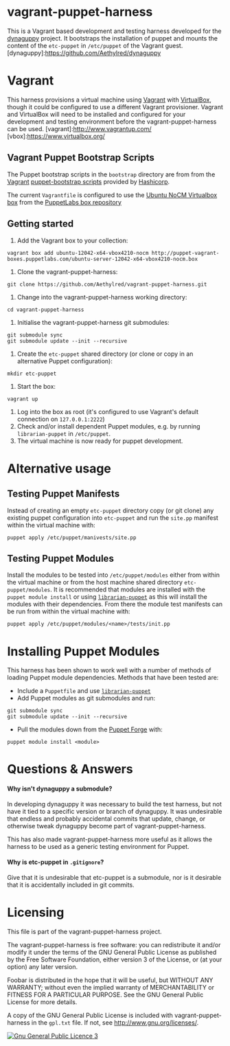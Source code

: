 # vagrant-puppet-harness

This is a Vagrant based development and testing harness developed for the [dynaguppy](dynaguppy) project. It bootstraps the installation of puppet and mounts the content of the `etc-puppet` in `/etc/puppet` of the Vagrant guest.
[dynaguppy]:https://github.com/Aethylred/dynaguppy

# Vagrant

This harness provisions a virtual machine using [Vagrant](vagrant) with [VirtualBox](vbox), though it could be configured to use a different Vagrant provisioner. Vagrant and VirtualBox will need to be installed and configured for your development and testing environment before the vagrant-puppet-harness can be used.
[vagrant]:http://www.vagrantup.com/
[vbox]:https://www.virtualbox.org/

## Vagrant Puppet Bootstrap Scripts

The Puppet bootstrap scripts in the `bootstrap` directory are from from the [Vagrant](vagrant) [puppet-bootstrap scripts](https://github.com/hashicorp/puppet-bootstrap) provided by [Hashicorp](http://www.hashicorp.com/).

The current `Vagrantfile` is configured to use the [Ubuntu NoCM Virtualbox box](http://puppet-vagrant-boxes.puppetlabs.com/ubuntu-server-12042-x64-vbox4210-nocm.box) from the [PuppetLabs box repository](http://puppet-vagrant-boxes.puppetlabs.com/)

## Getting started

1. Add the Vagrant box to your collection:  
```
vagrant box add ubuntu-12042-x64-vbox4210-nocm http://puppet-vagrant-boxes.puppetlabs.com/ubuntu-server-12042-x64-vbox4210-nocm.box
```
1. Clone the vagrant-puppet-harness:  
```
git clone https://github.com/Aethylred/vagrant-puppet-harness.git
```
1. Change into the vagrant-puppet-harness working directory:  
```
cd vagrant-puppet-harness
``` 
1. Initialise the vagrant-puppet-harness git submodules:  
```
git submodule sync
git submodule update --init --recursive
```
1. Create the `etc-puppet` shared directory (or clone or copy in an alternative Puppet configuration):
```
mkdir etc-puppet
```
1. Start the box:  
```
vagrant up
```
1. Log into the box as root (it's configured to use Vagrant's default connection on `127.0.0.1:2222`)
1. Check and/or install dependent Puppet modules, e.g. by running `librarian-puppet` in `/etc/puppet`.
1. The virtual machine is now ready for puppet development.

# Alternative usage

## Testing Puppet Manifests
Instead of creating an empty `etc-puppet` directory copy (or git clone) any existing puppet configuration into `etc-puppet` and run the `site.pp` manifest within the virtual machine with:  
```
puppet apply /etc/puppet/manivests/site.pp
```

## Testing Puppet Modules
Install the modules to be tested into `/etc/puppet/modules` either from within the virtual machine or from the host machine shared directory `etc-puppet/modules`. It is recommended that modules are installed with the `puppet module install` or using [`librarian-puppet`](https://github.com/rodjek/librarian-puppet) as this will install the modules with their dependencies. From there the module test manifests can be run from within the virtual machine with:  
```
puppet apply /etc/puppet/modules/<name>/tests/init.pp
```

# Installing Puppet Modules

This harness has been shown to work well with a number of methods of loading Puppet module dependencies. Methods that have been tested are:

* Include a `Puppetfile` and use [`librarian-puppet`](https://github.com/rodjek/librarian-puppet)
* Add Puppet modules as git submodules and run:  
```
git submodule sync
git submodule update --init --recursive
```
* Pull the modules down from the [Puppet Forge](http://forge.puppetlabs.com/) with:  
```
puppet module install <module>
```

# Questions & Answers

#### Why isn't dynaguppy a submodule?

In developing dynaguppy it was necessary to build the test harness, but not have it tied to a specific version or branch of dynaguppy. It was undesirable that endless and probably accidental commits that update, change, or otherwise tweak dynaguppy become part of vagrant-puppet-harness.

This has also made vagrant-puppet-harness more useful as it allows the harness to be used as a generic testing environment for Puppet.

#### Why is etc-puppet in `.gitignore`?

Give that it is undesirable that etc-puppet is a submodule, nor is it desirable that it is accidentally included in git commits.

# Licensing

This file is part of the vagrant-puppet-harness project.

The vagrant-puppet-harness is free software: you can redistribute it and/or modify it under the terms of the GNU General Public License as published by the Free Software Foundation, either version 3 of the License, or (at your option) any later version.

Foobar is distributed in the hope that it will be useful, but WITHOUT ANY WARRANTY; without even the implied warranty of MERCHANTABILITY or FITNESS FOR A PARTICULAR PURPOSE. See the GNU General Public License for more details.

A copy of the GNU General Public License is included with vagrant-puppet-harness in the `gpl.txt` file.  If not, see <http://www.gnu.org/licenses/>.

<a rel="license" href="http://www.gnu.org/licenses/"><img alt="Gnu General Public Licence 3" style="border-width:0" src="http://www.gnu.org/graphics/gplv3-88x31.png" /></a>

